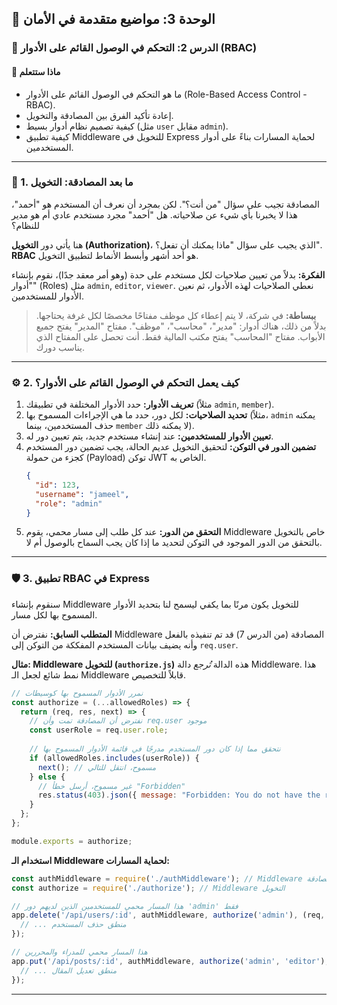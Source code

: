 ## 🔑 الوحدة 3: مواضيع متقدمة في الأمان

### 📘 الدرس 2: التحكم في الوصول القائم على الأدوار (RBAC)

#### 🧠 **ماذا ستتعلم**
* ما هو التحكم في الوصول القائم على الأدوار (Role-Based Access Control - RBAC).
* إعادة تأكيد الفرق بين المصادقة والتخويل.
* كيفية تصميم نظام أدوار بسيط (مثل `user` مقابل `admin`).
* كيفية تطبيق Middleware للتخويل في Express لحماية المسارات بناءً على أدوار المستخدمين.

---
### 🤔 1. ما بعد المصادقة: التخويل
المصادقة تجيب على سؤال "من أنت؟". لكن بمجرد أن نعرف أن المستخدم هو "أحمد"، هذا لا يخبرنا بأي شيء عن صلاحياته. هل "أحمد" مجرد مستخدم عادي أم هو مدير للنظام؟

هنا يأتي دور **التخويل (Authorization)**، الذي يجيب على سؤال "ماذا يمكنك أن تفعل؟". **RBAC** هو أحد أشهر وأبسط الأنماط لتطبيق التخويل.

**الفكرة:** بدلاً من تعيين صلاحيات لكل مستخدم على حدة (وهو أمر معقد جدًا)، نقوم بإنشاء "أدوار" (Roles) مثل `admin`, `editor`, `viewer`. نعطي الصلاحيات لهذه الأدوار، ثم نعين الأدوار للمستخدمين.

> **ببساطة:** في شركة، لا يتم إعطاء كل موظف مفتاحًا مخصصًا لكل غرفة يحتاجها. بدلاً من ذلك، هناك أدوار: "مدير"، "محاسب"، "موظف". مفتاح "المدير" يفتح جميع الأبواب. مفتاح "المحاسب" يفتح مكتب المالية فقط. أنت تحصل على المفتاح الذي يناسب دورك.

---
### ⚙️ 2. كيف يعمل التحكم في الوصول القائم على الأدوار؟
1.  **تعريف الأدوار:** حدد الأدوار المختلفة في تطبيقك (مثلاً `admin`, `member`).
2.  **تحديد الصلاحيات:** لكل دور، حدد ما هي الإجراءات المسموح بها (مثلاً، `admin` يمكنه حذف المستخدمين، بينما `member` لا يمكنه ذلك).
3.  **تعيين الأدوار للمستخدمين:** عند إنشاء مستخدم جديد، يتم تعيين دور له.
4.  **تضمين الدور في التوكن:** لتحقيق التخويل عديم الحالة، يجب تضمين دور المستخدم كجزء من حمولة (Payload) توكن JWT الخاص به.
    ```json
    {
      "id": 123,
      "username": "jameel",
      "role": "admin"
    }
    ```
5.  **التحقق من الدور:** عند كل طلب إلى مسار محمي، يقوم Middleware خاص بالتخويل بالتحقق من الدور الموجود في التوكن لتحديد ما إذا كان يجب السماح بالوصول أم لا.

---
### 🛡️ 3. تطبيق RBAC في Express
سنقوم بإنشاء Middleware للتخويل يكون مرنًا بما يكفي ليسمح لنا بتحديد الأدوار المسموح بها لكل مسار.

**المتطلب السابق:** نفترض أن Middleware المصادقة (من الدرس 7) قد تم تنفيذه بالفعل وأنه يضيف بيانات المستخدم المفككة من التوكن إلى `req.user`.

**مثال: Middleware للتخويل (`authorize.js`)**
هذه الدالة *تُرجع* دالة Middleware. هذا نمط شائع لجعل الـ Middleware قابلاً للتخصيص.
```javascript
// نمرر الأدوار المسموح بها كوسيطات
const authorize = (...allowedRoles) => {
  return (req, res, next) => {
    // نفترض أن المصادقة تمت وأن req.user موجود
    const userRole = req.user.role;
    
    // نتحقق مما إذا كان دور المستخدم مدرجًا في قائمة الأدوار المسموح بها
    if (allowedRoles.includes(userRole)) {
      next(); // مسموح، انتقل للتالي
    } else {
      // غير مسموح، أرسل خطأ "Forbidden"
      res.status(403).json({ message: "Forbidden: You do not have the right permissions." });
    }
  };
};

module.exports = authorize;
```
**استخدام الـ Middleware لحماية المسارات:**
```javascript
const authMiddleware = require('./authMiddleware'); // Middleware المصادقة
const authorize = require('./authorize'); // Middleware التخويل

// هذا المسار محمي للمستخدمين الذين لديهم دور 'admin' فقط
app.delete('/api/users/:id', authMiddleware, authorize('admin'), (req, res) => {
  // ... منطق حذف المستخدم
});

// هذا المسار محمي للمدراء والمحررين
app.put('/api/posts/:id', authMiddleware, authorize('admin', 'editor'), (req, res) => {
  // ... منطق تعديل المقال
});
```
---

